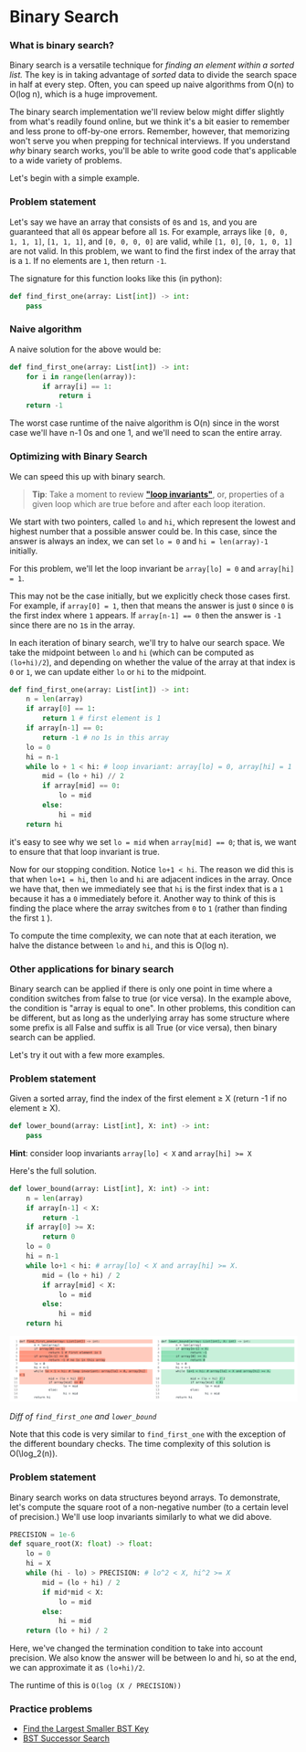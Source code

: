 # Binary Search

### 

### What is binary search?

Binary search is a versatile technique for *finding an element within a sorted list.* The key is in taking advantage of *sorted* data to divide the search space in half at every step. Often, you can speed up naive algorithms from O(n) to O(log n), which is a huge improvement.

The binary search implementation we'll review below might differ slightly from what's readily found online, but we think it's a bit easier to remember and less prone to off-by-one errors. Remember, however, that memorizing won't serve you when prepping for technical interviews. If you understand *why* binary search works, you'll be able to write good code that's applicable to a wide variety of problems.

Let's begin with a simple example.

### Problem statement

Let's say we have an array that consists of `0`s and `1`s, and you are guaranteed that all `0`s appear before all `1`s. For example, arrays like `[0, 0, 1, 1, 1]`, `[1, 1, 1]`, and `[0, 0, 0, 0]` are valid, while `[1, 0]`, `[0, 1, 0, 1]` are not valid. In this problem, we want to find the first index of the array that is a `1`. If no elements are `1`, then return `-1`.

The signature for this function looks like this (in python):

```python
def find_first_one(array: List[int]) -> int:
	pass
```

### Naive algorithm

A naive solution for the above would be:

```python
def find_first_one(array: List[int]) -> int:
	for i in range(len(array)):
		if array[i] == 1:
			return i
	return -1
```

The worst case runtime of the naive algorithm is O(n) since in the worst case we'll have n-1 0s and one 1, and we'll need to scan the entire array.

### Optimizing with Binary Search

We can speed this up with binary search.

> **Tip**: Take a moment to review [**"loop invariants"**](https://en.wikipedia.org/wiki/Loop_invariant), or, properties of a given loop which are true before and after each loop iteration.

We start with two pointers, called `lo` and `hi`, which represent the lowest and highest number that a possible answer could be. In this case, since the answer is always an index, we can set `lo = 0` and `hi = len(array)-1` initially.

For this problem, we'll let the loop invariant be `array[lo] = 0` and `array[hi] = 1`.

This may not be the case initially, but we explicitly check those cases first. For example, if `array[0] = 1`, then that means the answer is just `0` since `0` is the first index where `1` appears. If `array[n-1] == 0` then the answer is `-1` since there are no `1`s in the array.

In each iteration of binary search, we'll try to halve our search space. We take the midpoint between `lo` and `hi` (which can be computed as `(lo+hi)/2`), and depending on whether the value of the array at that index is `0` or `1`, we can update either `lo` or `hi` to the midpoint.

```python
def find_first_one(array: List[int]) -> int:
	n = len(array)
	if array[0] == 1:
		return 1 # first element is 1
	if array[n-1] == 0:
		return -1 # no 1s in this array
	lo = 0
	hi = n-1
	while lo + 1 < hi: # loop invariant: array[lo] = 0, array[hi] = 1
		mid = (lo + hi) // 2
		if array[mid] == 0:
			lo = mid
		else:
			hi = mid
	return hi
```

it's easy to see why we set `lo = mid` when `array[mid] == 0`; that is, we want to ensure that that loop invariant is true.

Now for our stopping condition. Notice `lo+1 < hi`. The reason we did this is that when `lo+1 = hi`, then `lo` and `hi` are adjacent indices in the array. Once we have that, then we immediately see that `hi` is the first index that is a `1` because it has a `0` immediately before it. Another way to think of this is finding the place where the array switches from `0` to `1` (rather than finding the first `1` ).

To compute the time complexity, we can note that at each iteration, we halve the distance between `lo` and `hi`, and this is O(log n).

### Other applications for binary search

Binary search can be applied if there is only one point in time where a condition switches from false to true (or vice versa). In the example above, the condition is "array is equal to one". In other problems, this condition can be different, but as long as the underlying array has some structure where some prefix is all False and suffix is all True (or vice versa), then binary search can be applied.

Let's try it out with a few more examples.

### Problem statement

Given a sorted array, find the index of the first element ≥ X (return -1 if no element ≥ X).

```python
def lower_bound(array: List[int], X: int) -> int:
	pass
```

**Hint**: consider loop invariants `array[lo] < X` and `array[hi] >= X`

Here's the full solution.

```python
def lower_bound(array: List[int], X: int) -> int:
	n = len(array)
	if array[n-1] < X:
		return -1
	if array[0] >= X:
		return 0
	lo = 0
	hi = n-1
	while lo+1 < hi: # array[lo] < X and array[hi] >= X.
		mid = (lo + hi) / 2
		if array[mid] < X:
			lo = mid
		else:
			hi = mid
	return hi
```

![Binary_search](BinarySearch.assets/Binary_search_61be9874a6.png)

*Diff of `find_first_one` and `lower_bound`*

Note that this code is very similar to `find_first_one` with the exception of the different boundary checks. The time complexity of this solution is O(\log_2(n)).

### Problem statement

Binary search works on data structures beyond arrays. To demonstrate, let's compute the square root of a non-negative number (to a certain level of precision.) We'll use loop invariants similarly to what we did above.

```python
PRECISION = 1e-6
def square_root(X: float) -> float:
	lo = 0
	hi = X
	while (hi - lo) > PRECISION: # lo^2 < X, hi^2 >= X
		mid = (lo + hi) / 2
		if mid*mid < X:
			lo = mid
		else:
			hi = mid
	return (lo + hi) / 2
```

Here, we've changed the termination condition to take into account precision. We also know the answer will be between lo and hi, so at the end, we can approximate it as `(lo+hi)/2`.

The runtime of this is `O(log (X / PRECISION))`

### Practice problems

- [Find the Largest Smaller BST Key](https://www.tryexponent.com/courses/software-engineering/swe-practice/largest-smaller-bst-key)
- [BST Successor Search](https://www.tryexponent.com/courses/software-engineering/swe-practice/bst-successor-search)